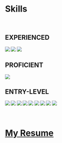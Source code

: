 <p align="center">

# Skills

</br>

<b>EXPERIENCED<b>
  ---
![](https://github.com/meemknight/photos/blob/master/cpp.png)
![](https://github.com/meemknight/photos/blob/master/windows.png)
![](https://github.com/meemknight/photos/blob/master/visualStudio.png)
</br>


<b>PROFICIENT<b> 
  ---
![](https://github.com/meemknight/photos/blob/master/opengl.png)
</br>

<b>ENTRY-LEVEL<b>
---
![](https://github.com/Call-Me-Alex/Assets/blob/main/Photos/C-Sharp.png)
![](https://github.com/meemknight/photos/blob/master/blender.png)
![](https://github.com/meemknight/photos/blob/master/python.png)
![](https://github.com/meemknight/photos/blob/master/github.png)
![](https://github.com/meemknight/photos/blob/master/cmake.png)
![](https://github.com/meemknight/photos/blob/master/java.png)
![](https://github.com/meemknight/photos/blob/master/linux.png)
![](https://github.com/meemknight/photos/blob/master/unity.png)
![](https://github.com/meemknight/photos/blob/master/davinci.png)
</p>
</br>

# [My Resume](WIP)
